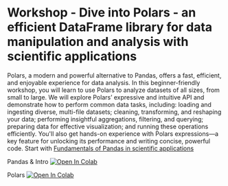 # Workshop - Dive into Polars - an efficient DataFrame library for data manipulation and analysis with scientific applications

Polars, a modern and powerful alternative to Pandas, offers a fast, efficient, and enjoyable experience for data analysis. In this beginner-friendly workshop, you will learn to use Polars to analyze datasets of all sizes, from small to large. We will explore Polars’ expressive and intuitive API and demonstrate how to perform common data tasks, including: loading and ingesting diverse, multi-file datasets; cleaning, transforming, and reshaping your data; performing insightful aggregations, filtering, and querying; preparing data for effective visualization; and running these operations efficiently. You'll also get hands-on experience with Polars expressions—a key feature for unlocking its performance and writing concise, powerful code.
Start with [Fundamentals of Pandas in scientific applications](Fundamentals_of_Pandas_and_Polars_in_scientific_applications_Igor&Lidia.ipynb)

Pandas & Intro <a target="_blank" href="https://colab.research.google.com/github/AdoHaha/PyConPL24_Pandas_Polars/blob/master/Fundamentals_of_Pandas_and_Polars_in_scientific_applications_Igor%26Lidia.ipynb">
  <img src="https://colab.research.google.com/assets/colab-badge.svg" alt="Open In Colab"/>
</a>

Polars <a target="_blank" href="https://colab.research.google.com/github/AdoHaha/PyConPL24_Pandas_Polars/blob/master/polars-robot.ipynb">
  <img src="https://colab.research.google.com/assets/colab-badge.svg" alt="Open In Colab"/>
</a>
